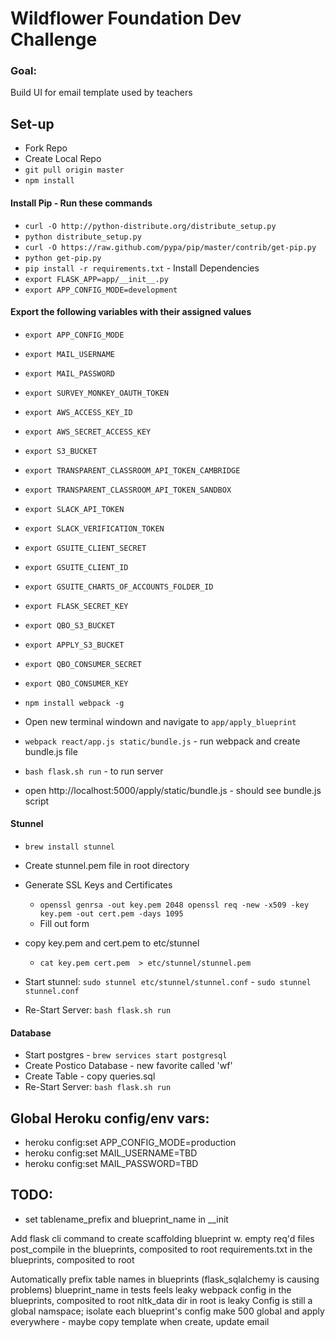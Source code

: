 # Wildflower Foundation Dev Challenge

### Goal:
Build UI for email template used by teachers

## Set-up
* Fork Repo
* Create Local Repo
* `git pull origin master`
* `npm install`

#### Install Pip - Run these commands
* `curl -O http://python-distribute.org/distribute_setup.py`
* `python distribute_setup.py`
* `curl -O https://raw.github.com/pypa/pip/master/contrib/get-pip.py`
* `python get-pip.py`
* `pip install -r requirements.txt` - Install Dependencies
* `export FLASK_APP=app/__init__.py`
* `export APP_CONFIG_MODE=development`

#### Export the following variables with their assigned values
* `export APP_CONFIG_MODE`
* `export MAIL_USERNAME`
* `export MAIL_PASSWORD`
* `export SURVEY_MONKEY_OAUTH_TOKEN`
* `export AWS_ACCESS_KEY_ID`
* `export AWS_SECRET_ACCESS_KEY`
* `export S3_BUCKET`
* `export TRANSPARENT_CLASSROOM_API_TOKEN_CAMBRIDGE`
* `export TRANSPARENT_CLASSROOM_API_TOKEN_SANDBOX`
* `export SLACK_API_TOKEN`
* `export SLACK_VERIFICATION_TOKEN`
* `export GSUITE_CLIENT_SECRET`
* `export GSUITE_CLIENT_ID`
* `export GSUITE_CHARTS_OF_ACCOUNTS_FOLDER_ID`
* `export FLASK_SECRET_KEY`
* `export QBO_S3_BUCKET`
* `export APPLY_S3_BUCKET`
* `export QBO_CONSUMER_SECRET`
* `export QBO_CONSUMER_KEY`

* `npm install webpack -g`
* Open new terminal windown and navigate to `app/apply_blueprint`
* `webpack react/app.js static/bundle.js` - run webpack and create bundle.js file
* `bash flask.sh run` - to run server
* open http://localhost:5000/apply/static/bundle.js - should see bundle.js script

#### Stunnel
* `brew install stunnel`
* Create stunnel.pem file in root directory
* Generate SSL Keys and Certificates
  -   `openssl genrsa -out key.pem 2048
      openssl req -new -x509 -key key.pem -out cert.pem -days 1095`
  - Fill out form
* copy key.pem and cert.pem to etc/stunnel
    -  `cat key.pem cert.pem  > etc/stunnel/stunnel.pem`

* Start stunnel:  `sudo stunnel etc/stunnel/stunnel.conf` - `sudo stunnel stunnel.conf`
* Re-Start Server: `bash flask.sh run`

#### Database
* Start postgres - `brew services start postgresql`
* Create Postico Database - new favorite called 'wf'
* Create Table - copy queries.sql
* Re-Start Server: `bash flask.sh run`


## Global Heroku config/env vars:

  - heroku config:set APP_CONFIG_MODE=production
  - heroku config:set MAIL_USERNAME=TBD
  - heroku config:set MAIL_PASSWORD=TBD


## TODO:
  - set tablename_prefix and blueprint_name in __init


  Add flask cli command to create scaffolding blueprint w. empty req'd files
  post_compile in the blueprints, composited to root
  requirements.txt in the blueprints, composited to root


  Automatically prefix table names in blueprints (flask_sqlalchemy is causing problems)
  blueprint_name in tests feels leaky
  webpack config in the blueprints, composited to root
  nltk_data dir in root is leaky
  Config is still a global namspace; isolate each blueprint's config
  make 500 global and apply everywhere -  maybe copy template when create, update email
